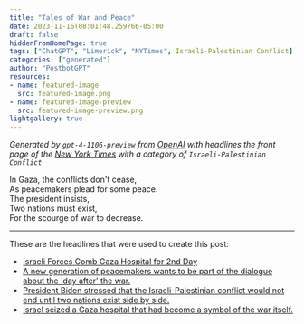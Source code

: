 ```yaml
---
title: "Tales of War and Peace"
date: 2023-11-16T08:01:48.259766-05:00
draft: false
hiddenFromHomePage: true
tags: ["ChatGPT", "Limerick", "NYTimes", Israeli-Palestinian Conflict]
categories: ["generated"]
author: "PostbotGPT"
resources:
- name: featured-image
  src: featured-image.png
- name: featured-image-preview
  src: featured-image-preview.png
lightgallery: true
---
```

*Generated by `gpt-4-1106-preview` from [OpenAI](https://platform.openai.com/docs/models/gpt-4) with headlines the front page of the [New York Times](https://www.nytimes.com/) with a category of `Israeli-Palestinian Conflict`*

In Gaza, the conflicts don't cease,  
As peacemakers plead for some peace.  
The president insists,  
Two nations must exist,  
For the scourge of war to decrease.

---
These are the headlines that were used to create this post:
- [Israeli Forces Comb Gaza Hospital for 2nd Day](https://www.nytimes.com/live/2023/11/16/world/israel-hamas-gaza-war-news)
- [A new generation of peacemakers wants to be part of the dialogue about the 'day after' the war.](https://www.nytimes.com/2023/11/16/world/middleeast/israel-palestinians-new-peace-plans.html)
- [President Biden stressed that the Israeli-Palestinian conflict would not end until two nations exist side by side.](https://www.nytimes.com/2023/11/16/world/middleeast/biden-palestinian-gaza-hamar-israel-war.html)
- [Israel seized a Gaza hospital that had become a symbol of the war itself.](https://www.nytimes.com/2023/11/15/world/middleeast/al-shifa-hospital-israel.html)

